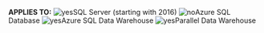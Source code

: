 <Token>**APPLIES TO:** ![yes](media/yes.png)SQL Server (starting with 2016) ![no](media/no.png)Azure SQL Database ![yes](media/yes.png)Azure SQL Data Warehouse ![yes](media/yes.png)Parallel Data Warehouse </Token>

